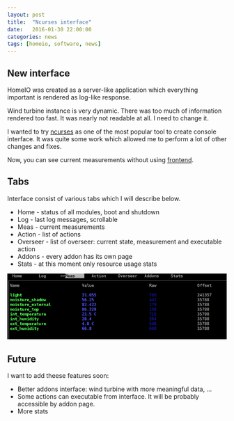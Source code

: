 ```yaml
---
layout: post
title:  "Ncurses interface"
date:   2016-01-30 22:00:00
categories: news
tags: [homeio, software, news]
---
```


New interface
-------------

HomeIO was created as a server-like application which everything important is
rendered as log-like response.

Wind turbine instance is very dynamic. There was too much of information rendered
too fast. It was nearly not readable at all. I need to change it.

I wanted to try [ncurses](https://www.gnu.org/software/ncurses/) as one of the
most popular tool to create console interface. It was quite some work which
allowed me to perform a lot of other changes and fixes.

Now, you can see current measurements without using [frontend](https://github.com/HomeIO/homeio_frontend).

Tabs
----

Interface consist of various tabs which I will describe below.

* Home - status of all modules, boot and shutdown
* Log - last log messages, scrollable
* Meas - current measurements
* Action - list of actions
* Overseer - list of overseer: current state, measurement and executable action
* Addons - every addon has its own page
* Stats - at this moment only resource usage stats

![Measurement UI](/images/nc_meas.png)

Future
------

I want to add theese features soon:

* Better addons interface: wind turbine with more meaningful data, ...
* Some actions can executable from interface. It will be probably accessible by
  addon page.
* More stats
